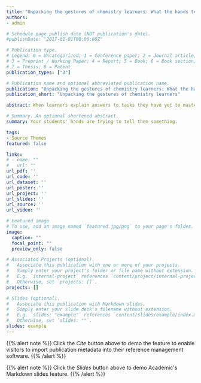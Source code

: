 ```yaml
---
title: "Unpacking the gestures of chemistry learners: What the hands tell us about individuals’ understanding of stereochemistry"
authors:
- admin

# Schedule page publish date (NOT publication's date).
#publishDate: "2017-01-01T00:00:00Z"

# Publication type.
# Legend: 0 = Uncategorized; 1 = Conference paper; 2 = Journal article;
# 3 = Preprint / Working Paper; 4 = Report; 5 = Book; 6 = Book section;
# 7 = Thesis; 8 = Patent
publication_types: ["3"]

# Publication name and optional abbreviated publication name.
publication: "Unpacking the gestures of chemistry learners: What the hands tell us about individuals’ understanding of stereochemistry"
publication_short: "Unpacking the gestures of chemistry learners"

abstract: When learners explain answers to tasks they have yet to master, they often gesture. In a pretest-posttest design, we show that these gestures provide insight into what learners know about a chemistry task, and whether they are ready to make gains on that task. Adults, naïve to organic chemistry, drew stereoisomers of molecules and explained their drawings. All participants gestured spontaneously during explanations, and often expressed strategies only in gesture (and not in speech). In some cases, these strategies conveyed information that was explanatorily relevant to the problem; in other cases, they conveyed information that was explanatorily irrelevant. Relevant strategies produced only in gesture on the pretest, and no other types of pretest strategies, predicted posttest performance. This finding supports the hypothesis that information conveyed uniquely in gesture and not in speech indicates readiness-to-learn, but advances the argument: Gesture-speech mismatch predicts learning not because it reflects general upheaval in learners, but because it reveals explanatorily relevant implicit knowledge that promotes change. 

# Summary. An optional shortened abstract.
summary: Your students' hands are trying to tell them something. 

tags:
- Source Themes
featured: false

links:
# - name: ""
#   url: ""
url_pdf: ''
url_code: ''
url_dataset: ''
url_poster: ''
url_project: ''
url_slides: ''
url_source: ''
url_video: ''

# Featured image
# To use, add an image named `featured.jpg/png` to your page's folder. 
image:
  caption: ""
  focal_point: ""
  preview_only: false

# Associated Projects (optional).
#   Associate this publication with one or more of your projects.
#   Simply enter your project's folder or file name without extension.
#   E.g. `internal-project` references `content/project/internal-project/index.md`.
#   Otherwise, set `projects: []`.
projects: []

# Slides (optional).
#   Associate this publication with Markdown slides.
#   Simply enter your slide deck's filename without extension.
#   E.g. `slides: "example"` references `content/slides/example/index.md`.
#   Otherwise, set `slides: ""`.
slides: example
---
```


{{% alert note %}}
Click the *Cite* button above to demo the feature to enable visitors to import publication metadata into their reference management software.
{{% /alert %}}

{{% alert note %}}
Click the *Slides* button above to demo Academic's Markdown slides feature.
{{% /alert %}}

